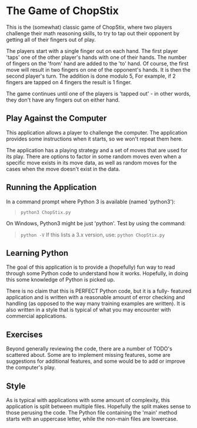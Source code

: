 # The Game of ChopStix

This is the (somewhat) classic game of ChopStix, where two players challenge
their math reasoning skills, to try to tap out their opponent by getting
all of their fingers out of play.

The players start with a single finger out on each hand. The first player
'taps' one of the other player's hands with one of their hands. The number
of fingers on the 'from' hand are added to the 'to' hand. Of course, the
first move will result in two fingers on one of the opponent's hands. It
is then the second player's turn. The addition is done modulo 5, For example,
if 2 fingers are tapped on 4 fingers the result is 1 finger.

The game continues until one of the players is 'tapped out' - in other words,
they don't have any fingers out on either hand.

## Play Against the Computer

This application allows a player to challenge the computer. The application
provides some instructions when it starts, so we won't repeat them here.

The application has a playing strategy and a set of moves that are used
for its play. There are options to factor in some random moves even when
a specific move exists in its move data, as well as random moves for the
cases when the move doesn't exist in the data.

## Running the Application

In a command prompt where Python 3 is available (named 'python3'):
>`python3 ChopStix.py`

On Windows, Python3 might be just 'python'. Test by using the command:
>`python -V`
If this lists a 3.x version, use:
>`python ChopStix.py`

## Learning Python

The goal of this application is to provide a (hopefully) fun way to read
through some Python code to understand how it works. Hopefully, in doing
this some knowledge of Python is picked up.

There is no claim that this is PERFECT Python code, but it is a fully-
featured application and is written with a reasonable amount of error
checking and handling (as opposed to the way many training examples are
written). It is also written in a style that is typical of what you may
encounter with commercial applications.

## Exercises

Beyond generally reviewing the code, there are a number of TODO's scattered
about. Some are to implement missing features, some are suggestions for
additional features, and some would be to add or improve the computer's
play.

## Style

As is typical with applications with some amount of complexity, this
application is split between multiple files. Hopefully the split makes sense
to those perusing the code. The Python file containing the 'main' method
starts with an uppercase letter, while the non-main files are lowercase.
